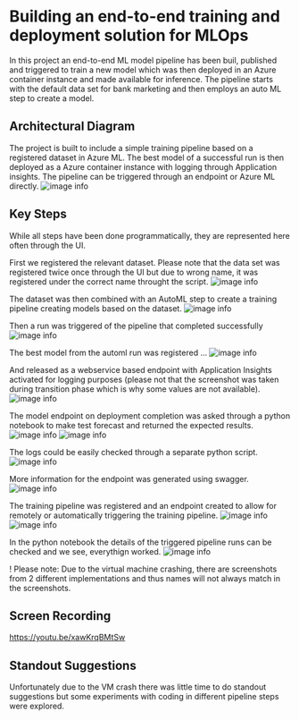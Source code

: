 # Building an end-to-end training and deployment solution for MLOps 

In this project an end-to-end ML model pipeline has been buil, published and triggered to train a new model which was then deployed in an Azure container instance and made available for inference. The pipeline starts with the default data set for bank marketing and then employs an auto ML step to create a model.

## Architectural Diagram
The project is built to include a simple training pipeline based on a registered dataset in Azure ML. The best model of a successful run is then deployed as a Azure container instance with logging through Application insights. The pipeline can be triggered through an endpoint or Azure ML directly. 
![image info](./screenshots/architecture.png)
## Key Steps
While all steps have been done programmatically, they are represented here often through the UI.

First we registered the relevant dataset. Please note that the data set was registered twice once through the UI but due to wrong name, it was registered under the correct name throught the script.
![image info](./screenshots/registered_dataset.PNG)

The dataset was then combined with an AutoML step to create a training pipeline creating models based on the dataset.
![image info](./screenshots/pipeline.PNG)

Then a run was triggered of the pipeline that completed successfully
![image info](./screenshots/completed_experiment.PNG)

The best model from the automl run was registered ...
![image info](./screenshots/Best_model.PNG)

And released as a webservice based endpoint with Application Insights activated for logging purposes (please not that the screenshot was taken during transition phase which is why some values are not available).
![image info](./screenshots/insights_enabled.PNG)

The model endpoint on deployment completion was asked through a python notebook to make test forecast and returned the expected results. 
![image info](./screenshots/endpoint_code.PNG)
![image info](./screenshots/endpoint_output.PNG)

The logs could be easily checked through a separate python script.
![image info](./screenshots/logs_output.PNG)

More information for the endpoint was generated using swagger.
![image info](./screenshots/swagger.PNG)

The training pipeline was registered and an endpoint created to allow for remotely or automatically triggering the training pipeline.
![image info](./screenshots/pipeline.PNG)
![image info](./screenshots/endpoint.PNG)

In the python notebook the details of the triggered pipeline runs can be checked and we see, everythign worked.
![image info](./screenshots/Notebook.PNG)

! Please note: Due to the virtual machine crashing, there are screenshots from 2 different implementations and thus names will not always match in the screenshots.

## Screen Recording
https://youtu.be/xawKrqBMtSw
## Standout Suggestions
Unfortunately due to the VM crash there was little time to do standout suggestions but some experiments with coding in different pipeline steps were explored.
